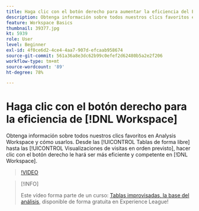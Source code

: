 ```yaml
---
title: Haga clic con el botón derecho para aumentar la eficiencia del Espacio de trabajo
description: Obtenga información sobre todos nuestros clics favoritos en Analysis Workspace y cómo usarlos. Desde las tablas de forma libre hasta las visualizaciones de visitas en el orden previsto, al hacer clic con el botón derecho, se obtiene una mayor eficiencia y aptitud en el espacio de trabajo.
feature: Workspace Basics
thumbnail: 39377.jpg
kt: 5939
role: User
level: Beginner
exl-id: 4f0ce6d2-4ce4-4aa7-907d-efcaab958674
source-git-commit: 561a36a8e3dc62b99c0efef2d62480b5a2e2f206
workflow-type: tm+mt
source-wordcount: '89'
ht-degree: 78%

---
```


# Haga clic con el botón derecho para la eficiencia de [!DNL Workspace]

Obtenga información sobre todos nuestros clics favoritos en Analysis Workspace y cómo usarlos. Desde las [!UICONTROL Tablas de forma libre] hasta las [!UICONTROL Visualizaciones de visitas en orden previsto], hacer clic con el botón derecho le hará ser más eficiente y competente en [!DNL Workspace].

>[!VIDEO](https://video.tv.adobe.com/v/39377/?quality=12&learn=on)

>[!INFO]
>
> Este vídeo forma parte de un curso: [Tablas improvisadas, la base del análisis](https://experienceleague.adobe.com/?recommended=Analytics-U-1-2020.3), disponible de forma gratuita en Experience League!
